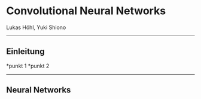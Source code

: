 # Convolutional Neural Networks

Lukas Höhl, Yuki Shiono

---

## Einleitung

*punkt 1
*punkt 2

---

## Neural Networks

